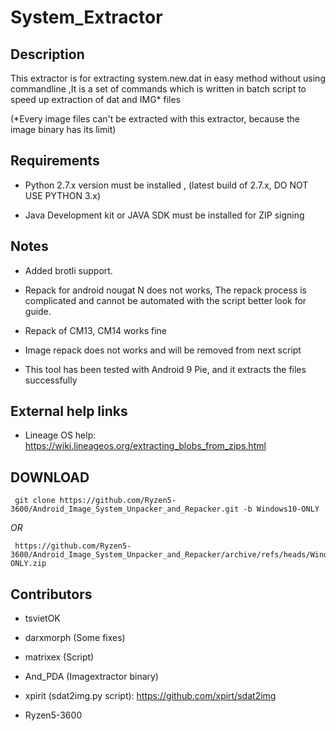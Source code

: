 # System_Extractor

## Description

This extractor is for extracting system.new.dat in easy method without using commandline ,It is a set of commands which is written in batch script to speed up extraction of dat and IMG* files


(*Every image files can't be extracted with this extractor, because the image binary has its limit)


## Requirements

 * Python 2.7.x version must be installed , (latest build of 2.7.x, DO NOT USE PYTHON 3.x)

 * Java Development kit or JAVA SDK must be installed for ZIP signing


## Notes

 * Added brotli support.
 
 * Repack for android nougat N does not works, The repack process is complicated and cannot be automated
   with the script better look for guide.
 
 * Repack of CM13, CM14 works fine
  
 * Image repack does not works and will be removed from next script 
 
 * This tool has been tested with Android 9 Pie, and it extracts the files successfully

## External help links 

 * Lineage OS help: https://wiki.lineageos.org/extracting_blobs_from_zips.html
 
 
## DOWNLOAD

     git clone https://github.com/Ryzen5-3600/Android_Image_System_Unpacker_and_Repacker.git -b Windows10-ONLY
     
_OR_
                                                     
     https://github.com/Ryzen5-3600/Android_Image_System_Unpacker_and_Repacker/archive/refs/heads/Windows10-ONLY.zip
 
## Contributors
 
- tsvietOK

- darxmorph (Some fixes)
 
- matrixex (Script)

- And_PDA (Imagextractor binary)

- xpirit  (sdat2img.py script): https://github.com/xpirt/sdat2img
 
- Ryzen5-3600
